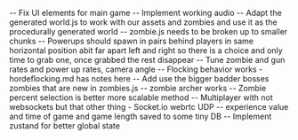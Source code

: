 -- Fix UI elements for main game 
-- Implement working audio
-- Adapt the generated world.js to work with our assets and zombies and use it as the procedurally generated world
-- zombie.js needs to be broken up to smaller chunks
-- Powerups should spawn in pairs behind players in same horizontal position abit far apart left and right so there is a choice and only time to grab one, once grabbed the rest disappear
-- Tune zombie and gun rates and power up rates, camera angle
-- Flocking behavior works - hordeflocking.md has notes here
-- Add use the bigger badder bosses zombies that are new in zombies.js
-- zombie archer works
-- Zombie percent selection is better more scalable method
-- Multiplayer with not websockets but that other thing - Socket.io webrtc UDP
-- experience value and  time of game and game length saved to some tiny DB
-- Implement zustand for better global state